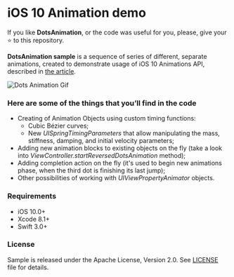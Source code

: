 # iOS 10 Animation demo

If you like **DotsAnimation**, or the code was useful for you, please, give your :star: to this repository. 

**DotsAnimation sample** is a sequence of series of different, separate animations, created to demonstrate usage of iOS 10 Animations API, described in [the article](http://handsome.is/crafting-delightful-animations-in-ios-10/).

![Dots Animation Gif](https://user-images.githubusercontent.com/2081318/27677616-259ce35e-5cd4-11e7-85fe-feab7ca0c84b.gif "Dots Animation")

### Here are some of the things that you’ll find in the code
 
 * Creating of Animation Objects using custom timing functions:
    * Cubic Bézier curves;
    * New *UISpringTimingParameters* that allow manipulating the mass, stiffness, damping, and initial velocity parameters;
 * Adding new animation blocks to existing objects on the fly (take a look into *ViewController.startReversedDotsAnimation* method);
 * Adding completion action on the fly (it's used to begin new animations phase, when the third dot is finishing its last jump);
 * Other possibilities of working with *UIViewPropertyAnimator* objects.
 
### Requirements
- iOS 10.0+
- Xcode 8.1+
- Swift 3.0+

### License

Sample is released under the Apache License, Version 2.0. See [LICENSE](./LICENSE) file for details.



